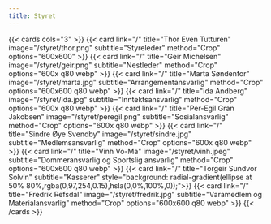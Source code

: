 ```yaml
---
title: Styret
---
```


{{< cards cols="3" >}}
    {{< card link="/" title="Thor Even Tutturen" image="/styret/thor.png" subtitle="Styreleder" method="Crop" options="600x600" >}}
    {{< card link="/" title="Geir Michelsen" image="/styret/geir.png" subtitle="Nestleder" method="Crop" options="600x q80 webp" >}}
    {{< card link="/" title="Marta Søndenfor" image="/styret/marta.jpg" subtitle="Arrangementansvarlig" method="Crop" options="600x600 q80 webp" >}}
    {{< card link="/" title="Ida Andberg" image="/styret/ida.jpg" subtitle="Inntektsansvarlig" method="Crop" options="600x q80 webp" >}}
    {{< card link="/" title="Per-Egil Gran Jakobsen" image="/styret/peregil.png" subtitle="Sosialansvarlig" method="Crop" options="600x q80 webp" >}}
    {{< card link="/" title="Sindre Øye Svendby" image="/styret/sindre.jpg" subtitle="Medlemsansvarlig" method="Crop" options="600x q80 webp" >}}
    {{< card link="/" title="Vinh Vo-Ma" image="/styret/vinh.jpeg" subtitle="Dommeransvarlig og Sportslig ansvarlig" method="Crop" options="600x600 q80 webp" >}}
    {{< card link="/" title="Torgeir Sundvor Solvin" subtitle="Kasserer" style="background: radial-gradient(ellipse at 50% 80%,rgba(0,97,254,0.15),hsla(0,0%,100%,0));">}}
    {{< card link="/" title="Fredrik Refsdal" image="/styret/fredrik.jpg" subtitle="Varamedlem og Materialansvarlig" method="Crop" options="600x600 q80 webp" >}}
{{< /cards >}}